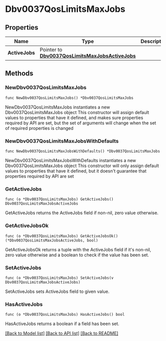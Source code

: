 # Dbv0037QosLimitsMaxJobs

## Properties

Name | Type | Description | Notes
------------ | ------------- | ------------- | -------------
**ActiveJobs** | Pointer to [**Dbv0037QosLimitsMaxJobsActiveJobs**](Dbv0037QosLimitsMaxJobsActiveJobs.md) |  | [optional] 

## Methods

### NewDbv0037QosLimitsMaxJobs

`func NewDbv0037QosLimitsMaxJobs() *Dbv0037QosLimitsMaxJobs`

NewDbv0037QosLimitsMaxJobs instantiates a new Dbv0037QosLimitsMaxJobs object
This constructor will assign default values to properties that have it defined,
and makes sure properties required by API are set, but the set of arguments
will change when the set of required properties is changed

### NewDbv0037QosLimitsMaxJobsWithDefaults

`func NewDbv0037QosLimitsMaxJobsWithDefaults() *Dbv0037QosLimitsMaxJobs`

NewDbv0037QosLimitsMaxJobsWithDefaults instantiates a new Dbv0037QosLimitsMaxJobs object
This constructor will only assign default values to properties that have it defined,
but it doesn't guarantee that properties required by API are set

### GetActiveJobs

`func (o *Dbv0037QosLimitsMaxJobs) GetActiveJobs() Dbv0037QosLimitsMaxJobsActiveJobs`

GetActiveJobs returns the ActiveJobs field if non-nil, zero value otherwise.

### GetActiveJobsOk

`func (o *Dbv0037QosLimitsMaxJobs) GetActiveJobsOk() (*Dbv0037QosLimitsMaxJobsActiveJobs, bool)`

GetActiveJobsOk returns a tuple with the ActiveJobs field if it's non-nil, zero value otherwise
and a boolean to check if the value has been set.

### SetActiveJobs

`func (o *Dbv0037QosLimitsMaxJobs) SetActiveJobs(v Dbv0037QosLimitsMaxJobsActiveJobs)`

SetActiveJobs sets ActiveJobs field to given value.

### HasActiveJobs

`func (o *Dbv0037QosLimitsMaxJobs) HasActiveJobs() bool`

HasActiveJobs returns a boolean if a field has been set.


[[Back to Model list]](../README.md#documentation-for-models) [[Back to API list]](../README.md#documentation-for-api-endpoints) [[Back to README]](../README.md)


